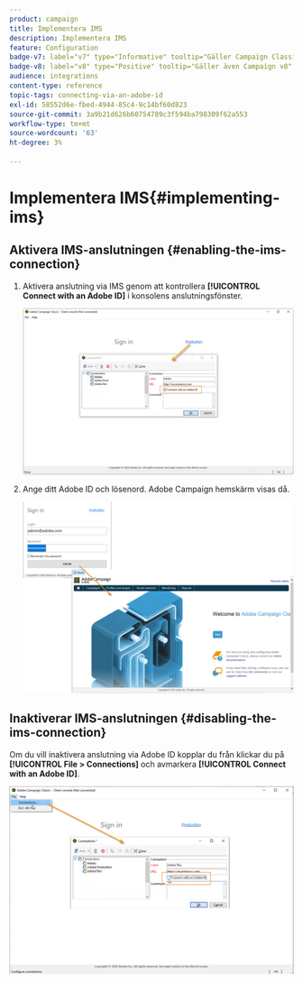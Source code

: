 ```yaml
---
product: campaign
title: Implementera IMS
description: Implementera IMS
feature: Configuration
badge-v7: label="v7" type="Informative" tooltip="Gäller Campaign Classic v7"
badge-v8: label="v8" type="Positive" tooltip="Gäller även Campaign v8"
audience: integrations
content-type: reference
topic-tags: connecting-via-an-adobe-id
exl-id: 58552d6e-fbed-4944-85c4-9c14bf60d823
source-git-commit: 3a9b21d626b60754789c3f594ba798309f62a553
workflow-type: tm+mt
source-wordcount: '63'
ht-degree: 3%

---
```


# Implementera IMS{#implementing-ims}



## Aktivera IMS-anslutningen {#enabling-the-ims-connection}

1. Aktivera anslutning via IMS genom att kontrollera **[!UICONTROL Connect with an Adobe ID]** i konsolens anslutningsfönster.

   ![](assets/ims_1.png)

1. Ange ditt Adobe ID och lösenord. Adobe Campaign hemskärm visas då.

   ![](assets/ims_2.png)

## Inaktiverar IMS-anslutningen {#disabling-the-ims-connection}

Om du vill inaktivera anslutning via Adobe ID kopplar du från klickar du på **[!UICONTROL File > Connections]** och avmarkera **[!UICONTROL Connect with an Adobe ID]**.

![](assets/ims_4.png)
